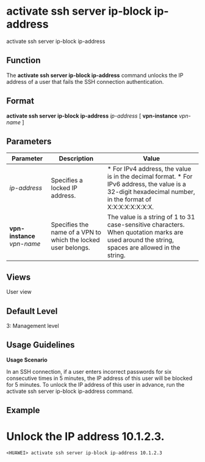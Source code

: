 activate ssh server ip-block ip-address
=======================================

activate ssh server ip-block ip-address

Function
--------



The **activate ssh server ip-block ip-address** command unlocks the IP address of a user that fails the SSH connection authentication.




Format
------

**activate ssh server ip-block ip-address** *ip-address* [ **vpn-instance** *vpn-name* ]


Parameters
----------

| Parameter | Description | Value |
| --- | --- | --- |
| *ip-address* | Specifies a locked IP address. | * For IPv4 address, the value is in the decimal format. * For IPv6 address, the value is a 32-digit hexadecimal number, in the format of X:X:X:X:X:X:X:X. |
| **vpn-instance** *vpn-name* | Specifies the name of a VPN to which the locked user belongs. | The value is a string of 1 to 31 case-sensitive characters.  When quotation marks are used around the string, spaces are allowed in the string. |



Views
-----

User view


Default Level
-------------

3: Management level


Usage Guidelines
----------------

**Usage Scenario**

In an SSH connection, if a user enters incorrect passwords for six consecutive times in 5 minutes, the IP address of this user will be blocked for 5 minutes. To unlock the IP address of this user in advance, run the activate ssh server ip-block ip-address command.


Example
-------

# Unlock the IP address 10.1.2.3.
```
<HUAWEI> activate ssh server ip-block ip-address 10.1.2.3

```